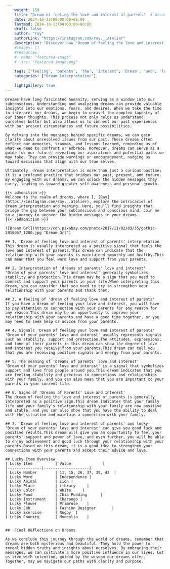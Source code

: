 ```yaml
---
    weight: 159
    title: "Dream of feeling the love and interest of parents"  # Assuming 'title' column exists
    date: 2024-10-13T08:00:00+08:00
    lastmod: 2024-10-13T08:00:00+08:00
    draft: false
    author: "ray"
    authorLink: "https://instagram.com/ray._.atelier"
    description: "Discover how 'Dream of feeling the love and interest of parents' can interpret your future and uncover its significant meanings in your life."
    #images: []
    #resources:
    #- name: "featured-image"
    #  src: "featured-image.png"
    
    tags: ['feeling', 'parents', 'the', 'interest', 'Dream', 'and', 'love', 'of']
    categories: ["Dream Interpretation"]
    
    lightgallery: true
---
```

    
    Dreams have long fascinated humanity, serving as a window into our subconscious. Understanding and analyzing dreams can provide valuable insights into our emotions, fears, and desires. When we take the time to interpret our dreams, we begin to unravel the complex tapestry of our inner thoughts. This process not only helps us understand ourselves better but also allows us to connect our past experiences with our present circumstances and future possibilities.
    
    By delving into the meanings behind specific dreams, we can gain clarity about unresolved issues from our past. These dreams often reflect our memories, traumas, and lessons learned, reminding us of what we need to confront or embrace. Moreover, dreams can serve as a guide for our future, revealing our aspirations and potential paths we may take. They can provide warnings or encouragement, nudging us toward decisions that align with our true selves.
    
    Ultimately, dream interpretation is more than just a curious pastime; it is a profound practice that bridges our past, present, and future. By engaging with our dreams, we can unlock the hidden messages they carry, leading us toward greater self-awareness and personal growth.
    
    {{< admonition >}}
    Welcome to the realm of dreams, where I, [Ray](https://instagram.com/ray._.atelier), explore the intricacies of dream interpretation and meaning. Here, you’ll find insights that bridge the gap between your subconscious and conscious mind. Join me on a journey to uncover the hidden messages in your dreams.
    {{< /admonition >}}
    
    ![Dream Grl](https://cdn.pixabay.com/photo/2017/11/02/03/35/gothic-2910057_1280.jpg "Dream Grl")
    
    ## 1. 'Dream of feeling love and interest of parents' interpretation
    This dream is usually interpreted as a positive signal that feels the love and interest of parents.This dream can indicate that the relationship with your parents is maintained smoothly and healthy.This can mean that you feel warm love and support from your parents.
    
    ## 2. Interpretation of 'dreams of parents' love and interest'
    'Dream of your parents' love and interest' generally symbolizes stability and protection.This dream may be a sign that you need to connect and support your parents in your life.When interpreting this dream, you can consider that you need to try to strengthen your relationship with your parents and thank them.
    
    ## 3. A feeling of 'dream of feeling love and interest of parents'
    If you have a dream of feeling your love and interest, you will have to pay attention to connection with your parents for any reason for any reason.This dream may be an opportunity to improve your relationship with your parents and have a good time together, or you may need to seek help or advice from your parents.
    
    ## 4. Signals 'Dream of feeling your love and interest of parents'
    'Dream of your parents' love and interest' usually represents signals such as stability, support and protection.The attitudes, expressions, and tone of their parents in this dream can show the degree of love and interest you receive from your parents.This dream can tell you that you are receiving positive signals and energy from your parents.
    
    ## 5. The meaning of 'dreams of parents' love and interest'
    'Dream of your parents' love and interest' is a signal that symbolizes support and love from people around you.This dream indicates that you are feeling stability and precious in connections and relationships with your family, and you can also mean that you are important to your parents in your current life.
    
    ## 6. Signs of 'Dreams of Parents' Love and Interest'
    The dream of feeling the love and interest of parents is generally interpreted as a positive sign.This dream indicates that your family life and your family's relationship with your family are now positive and stable, and you can also show that you have the ability to deal with the situation and maintain a connection with your family.
    
    ## 7. 'Dream of feeling love and interest of parents' and lucky
    'Dream of your parents' love and interest' can give you good luck and positive results.This dream will give you an opportunity to feel your parents' support and power of love, and even further, you will be able to enjoy achievement and good luck through your relationship with your parents.Based on this dream, it is a good idea to strengthen your connections with your parents and accept their advice and love.
    
    ## Lucky Item Overview
    | Lucky Item          | Value              |
    |---------------|--------------------|
    | Lucky Number        | 11, 15, 26, 37, 39, 43  |
    | Lucky Word          | Independence |
    | Lucky Animal        | Lion |
    | Lucky Place         | Library     |
    | Lucky Color         | White     |
    | Lucky Food          | Chia Pudding      |
    | Lucky Instrument    | Charango |
    | Lucky Flower        | Primrose    |
    | Lucky Job           | Fashion Designer       |
    | Lucky Exercise      | Rugby  |
    | Lucky Country       | Mongolia    |
    
    
    ##  Final Reflections on Dreams
    
    As we conclude this journey through the world of dreams, remember that dreams are both mysterious and beautiful. They hold the power to reveal hidden truths and insights about ourselves. By embracing their messages, we can cultivate a more positive influence in our lives. Let us live with intention, guided by the wisdom our dreams offer. Together, may we navigate our paths with clarity and purpose.
    